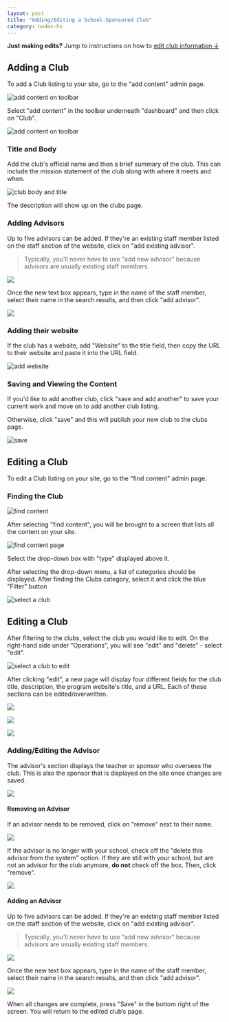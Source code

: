```yaml
---
layout: post
title: "Adding/Editing a School-Sponsored Club"
category: nodes-hs
---
```


**Just making edits?** Jump to instructions on how to <a href="#editing">edit club information &darr;</a>

## Adding a Club

To add a Club listing to your site, go to the "add content" admin page.

![add content on toolbar](/schoolsites-help/images/uploading/toolbar-add-content.jpg)

Select "add content" in the toolbar underneath "dashboard" and then click on "Club".

![add content on toolbar](/schoolsites-help/images/clubs/add-club.jpg)

### Title and Body

Add the club's official name and then a brief summary of the club. This can include the mission statement of the club along with where it meets and when.

![club body and title](/schoolsites-help/images/clubs/club-title-description.jpg)

The description will show up on the clubs page.

### Adding Advisors

Up to five advisors can be added. If they're an existing staff member listed on the staff section of the website, click on "add existing advisor". 

> Typically, you'll never have to use "add new advisor" because advisors are usually existing staff members.

![](/schoolsites-help/images/clubs/club-add-existing-advisor.png)

Once the new text box appears, type in the name of the staff member, select their name in the search results, and then click "add advisor".

![](/schoolsites-help/images/clubs/club-add-existing-advisor-search.jpg)

### Adding their website

If the club has a website, add "Website" to the title field, then copy the URL to their website and paste it into the URL field. 

![add website](/schoolsites-help/images/uploading/program-website.jpg)

### Saving and Viewing the Content

If you'd like to add another club, click "save and add another" to save your current work and move on to add another club listing. 

Otherwise, click "save" and this will publish your new club to the clubs page.

![save](/schoolsites-help/images/uploading/save-button.jpg)

## Editing a Club

To edit a Club listing on your site, go to the "find content" admin page.

### Finding the Club

![find content](/schoolsites-help/images/find-content.png)

After selecting "find content", you will be brought to a screen that lists all the content on your site. 

![find content page](/schoolsites-help/images/clubs/find-content-page.jpg)

Select the drop-down box with "type" displayed above it.

After selecting the drop-down menu, a list of categories should be displayed. After finding the Clubs category, select it and click the blue "Filter" button

![select a club](/schoolsites-help/images/clubs/select-club.jpg)

<h2 id="editing">Editing a Club</h2>

After filtering to the clubs, select the club you would like to edit. On the right-hand side under "Operations", you will see "edit" and "delete" - select "edit". 

![select a club to edit](/schoolsites-help/images/clubs/select-edit.jpg)

After clicking "edit", a new page will display four different fields for the club title, description, the program website's title, and a URL. Each of these sections can be edited/overwritten.

![](/schoolsites-help/images/clubs/club-editing-fields.jpg)

![](/schoolsites-help/images/clubs/club-url-field.jpg)

![](/schoolsites-help/images/clubs/club-url.jpg)

### Adding/Editing the Advisor

The advisor's section displays the teacher or sponsor who oversees the club. This is also the sponsor that is displayed on the site once changes are saved. 

![](/schoolsites-help/images/clubs/club-add-advisors.jpg)

#### Removing an Advisor

If an advisor needs to be removed, click on "remove" next to their name.

![](/schoolsites-help/images/clubs/remove-advisor.jpg)

If the advisor is no longer with your school, check off the "delete this advisor from the system" option. If they are still with your school, but are not an advisor for the club anymore, **do not** check off the box. Then, click "remove".

![](/schoolsites-help/images/clubs/club-remove-advisor-checkbox.jpg)

#### Adding an Advisor

Up to five advisors can be added. If they're an existing staff member listed on the staff section of the website, click on "add existing advisor". 

> Typically, you'll never have to use "add new advisor" because advisors are usually existing staff members.

![](/schoolsites-help/images/clubs/club-add-existing-advisor.png)

Once the new text box appears, type in the name of the staff member, select their name in the search results, and then click "add advisor".

![](/schoolsites-help/images/clubs/club-add-existing-advisor-search.jpg)

When all changes are complete, press "Save" in the bottom right of the screen. You will return to the edited club’s page. 